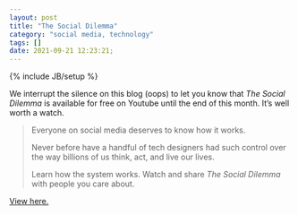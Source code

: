 ```yaml
---
layout: post
title: "The Social Dilemma"
category: "social media, technology"
tags: []
date: 2021-09-21 12:23:21;
---
```


{% include JB/setup %}

We interrupt the silence on this blog (oops) to let you know that _The Social Dilemma_ is available for free on Youtube until the end of this month. It’s well worth a watch.

<blockquote cite="https://www.humanetech.com/the-social-dilemma">
<p>Everyone on social media deserves to know how it works.</p>
<p>Never before have a handful of tech designers had such control over the way billions of us think, act, and live our lives.</p>
<p>Learn how the system works. Watch and share <i>The Social Dilemma</i> with people you care about.</p></blockquote>

<a href="https://www.humanetech.com/the-social-dilemma">View here.</a>